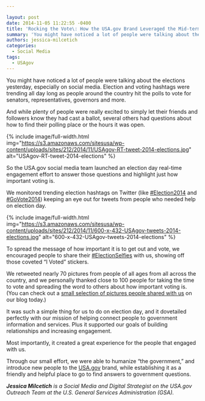 ```yaml
---

layout: post
date: 2014-11-05 11:22:55 -0400
title: 'Rocking the Vote\: How the USA.gov Brand Leveraged the Mid-term Elections'
summary: 'You might have noticed a lot of people were talking about the elections yesterday, especially on social media. Election and voting hashtags were trending all day long as people around the country hit the polls to vote for senators, representatives, governors and more. And while plenty of people were really excited to simply let their'
authors: jessica-milcetich
categories:
  - Social Media
tags:
  - USAgov
---
```


You might have noticed a lot of people were talking about the elections yesterday, especially on social media. Election and voting hashtags were trending all day long as people around the country hit the polls to vote for senators, representatives, governors and more.

And while plenty of people were really excited to simply let their friends and followers know they had cast a ballot, several others had questions about how to find their polling place or the hours it was open.


{% include image/full-width.html img="https://s3.amazonaws.com/sitesusa/wp-content/uploads/sites/212/2014/11/USAgov-RT-tweet-2014-elections.jpg" alt="USAgov-RT-tweet-2014-elections" %}

So the USA.gov social media team launched an election day real-time engagement effort to answer those questions and highlight just how important voting is.

We monitored trending election hashtags on Twitter (like [#Election2014](https://twitter.com/hashtag/election2014) and [#GoVote2014](https://twitter.com/hashtag/GoVote2014)) keeping an eye out for tweets from people who needed help on election day.


{% include image/full-width.html img="https://s3.amazonaws.com/sitesusa/wp-content/uploads/sites/212/2014/11/600-x-432-USAgov-tweets-2014-elections.jpg" alt="600-x-432-USAgov-tweets-2014-elections" %}

To spread the message of how important it is to get out and vote, we encouraged people to share their [#ElectionSelfies](https://twitter.com/hashtag/electionselfies) with us, showing off those coveted “I Voted” stickers.

We retweeted nearly 70 pictures from people of all ages from all across the country, and we personally thanked close to 100 people for taking the time to vote and spreading the word to others about how important voting is. (You can check out a [small selection of pictures people shared with us](http://blog.usa.gov/post/101840945177/image-description-thanks-to-everyone-who-got-out) on our blog today.)

It was such a simple thing for us to do on election day, and it dovetailed perfectly with our mission of helping connect people to government information and services. Plus it supported our goals of building relationships and increasing engagement.

Most importantly, it created a great experience for the people that engaged with us.

Through our small effort, we were able to humanize “the government,” and introduce new people to the [USA.gov](http://www.usa.gov/) brand, while establishing it as a friendly and helpful place to go to find answers to government questions.

_**Jessica Milcetich** is a Social Media and Digital Strategist on the USA.gov Outreach Team at the U.S. General Services Administration (GSA)._